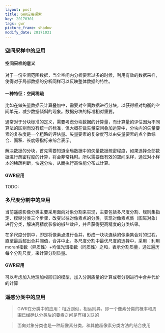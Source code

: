 ```yaml
---
layout: post
title: GWR应用探索
key: 20170301
tags: gwr
picture_frame: shadow
modify_date: 20171031
---
```


### 空间采样中的应用

#### 空间采样的意义

对于一份空间范围数据，当全空间内分析要素过多的时候，利用有效的数据采样，使得对于局部数据的分析同样可以反映整体数据的特性。

####  一种特征：空间稀疏

比如在做矢量数据云计算叠加中，需要对空间数据进行分块，以获得相对均衡的空间单元，减少数据倾斜的现象。数据分块的标准相对重要。

通常对于分块标准的定义，需要考虑分块数据的计算量，而计算量的评估因为不同算法的区别而没有统一的标准，但大概在做矢量空间叠加运算中，分块内的矢量要素的复杂度是一个粗略的评估量。矢量要素的复杂度可以由矢量要素的点个数综合、面积、长度等指标来综合表示。

解决数据的分块，首先需要知道全局数据中的矢量数据疏密程度，如果选择全部数据进行疏密程度的计算，将会非常耗时。所以需要做有效的空间采样，通过对小样本的稀疏判断，快速分块，从而执行高性能分布式计算。

####  GWR应用

TODO: 



### 多尺度分割中的应用

当前遥感影像分类主要采用面向对象分割来实现，主要包括多尺度分割、规则集指定、模糊分类三个步骤，改变以往对像素点的分类，实现对像素点集（图斑对象）进行分类，解决高精度影像的椒盐效应，并且获得更高精度的分类结果。

在多尺度分割中，即是将像素点进行合并，形成一块块连续的像素集合对的过程，直至最后超出合并阈值，合并中止。多尺度分割中最优尺度的选择中，采用：利用moranI指数（异质性）+均值光谱指数（同质性）之和，表示分割质量，通过遍历每个分割尺度，来计算分割质量。

#### GWR应用

可以考虑加入地理加权回归的模型，加入分割质量的计算或者分割进行中合并代价的计算



### 遥感分类中的应用

> GWR在分类中的应用：相近则似，相远则异。即一个像素分类的概率和周围已经确认分类后的要素之间是有相关联的



> 面向对象分类也是一种超像素分类，和其他超像素分类方法的结合使用